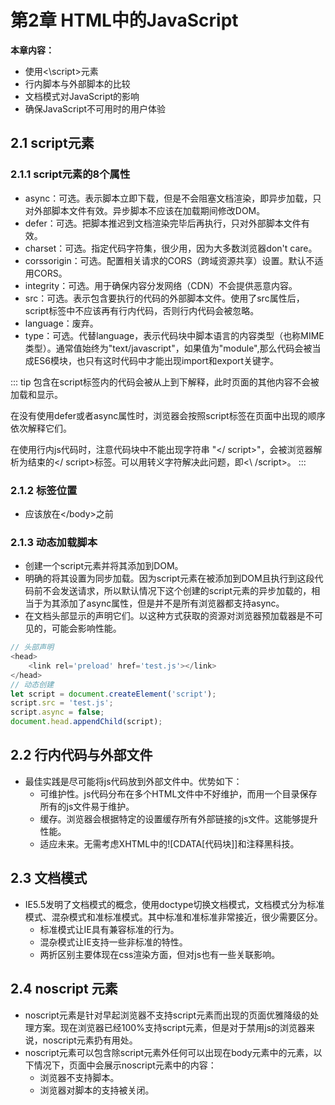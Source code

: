 # 第2章 HTML中的JavaScript #
**本章内容：**
- 使用<\script>元素
- 行内脚本与外部脚本的比较
- 文档模式对JavaScript的影响
- 确保JavaScript不可用时的用户体验

## 2.1 script元素

### 2.1.1 script元素的8个属性
- async：可选。表示脚本立即下载，但是不会阻塞文档渲染，即异步加载，只对外部脚本文件有效。异步脚本不应该在加载期间修改DOM。
- defer：可选。把脚本推迟到文档渲染完毕后再执行，只对外部脚本文件有效。
- charset：可选。指定代码字符集，很少用，因为大多数浏览器don't care。
- corssorigin：可选。配置相关请求的CORS（跨域资源共享）设置。默认不适用CORS。
- integrity：可选。用于确保内容分发网络（CDN）不会提供恶意内容。
- src：可选。表示包含要执行的代码的外部脚本文件。使用了src属性后，script标签中不应该再有行内代码，否则行内代码会被忽略。
- language：废弃。
- type：可选。代替language，表示代码块中脚本语言的内容类型（也称MIME类型）。通常值始终为"text/javascript"，如果值为"module",那么代码会被当成ES6模块，也只有这时代码中才能出现import和export关键字。

::: tip
包含在script标签内的代码会被从上到下解释，此时页面的其他内容不会被加载和显示。

在没有使用defer或者async属性时，浏览器会按照script标签在页面中出现的顺序依次解释它们。

在使用行内js代码时，注意代码块中不能出现字符串 "</ script>"，会被浏览器解析为结束的</ script>标签。可以用转义字符解决此问题，即<\ /script>。
:::

### 2.1.2 标签位置
- 应该放在<\/body>之前

### 2.1.3 动态加载脚本
- 创建一个script元素并将其添加到DOM。
- 明确的将其设置为同步加载。因为script元素在被添加到DOM且执行到这段代码前不会发送请求，所以默认情况下这个创建的script元素的异步加载的，相当于为其添加了async属性，但是并不是所有浏览器都支持async。
- 在文档头部显示的声明它们。以这种方式获取的资源对浏览器预加载器是不可见的，可能会影响性能。
``` js
// 头部声明
<head>
    <link rel='preload' href='test.js'></link>
</head>
// 动态创建
let script = document.createElement('script');
script.src = 'test.js';
script.async = false;
document.head.appendChild(script);
```

## 2.2 行内代码与外部文件
- 最佳实践是尽可能将js代码放到外部文件中。优势如下：
    - 可维护性。js代码分布在多个HTML文件中不好维护，而用一个目录保存所有的js文件易于维护。
    - 缓存。浏览器会根据特定的设置缓存所有外部链接的js文件。这能够提升性能。
    - 适应未来。无需考虑XHTML中的![CDATA[代码块]]和注释黑科技。


## 2.3 文档模式
- IE5.5发明了文档模式的概念，使用doctype切换文档模式，文档模式分为标准模式、混杂模式和准标准模式。其中标准和准标准非常接近，很少需要区分。
    - 标准模式让IE具有兼容标准的行为。
    - 混杂模式让IE支持一些非标准的特性。
    - 两折区别主要体现在css渲染方面，但对js也有一些关联影响。

## 2.4 noscript 元素

- noscript元素是针对早起浏览器不支持script元素而出现的页面优雅降级的处理方案。现在浏览器已经100%支持script元素，但是对于禁用js的浏览器来说，noscript元素扔有用处。
- noscript元素可以包含除script元素外任何可以出现在body元素中的元素，以下情况下，页面中会展示noscript元素中的内容：
    - 浏览器不支持脚本。
    - 浏览器对脚本的支持被关闭。
